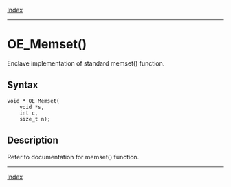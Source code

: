 [Index](index.md)

---
# OE_Memset()

Enclave implementation of standard memset() function.

## Syntax

    void * OE_Memset(
        void *s,
        int c,
        size_t n);
## Description 

Refer to documentation for memset() function.

---
[Index](index.md)

